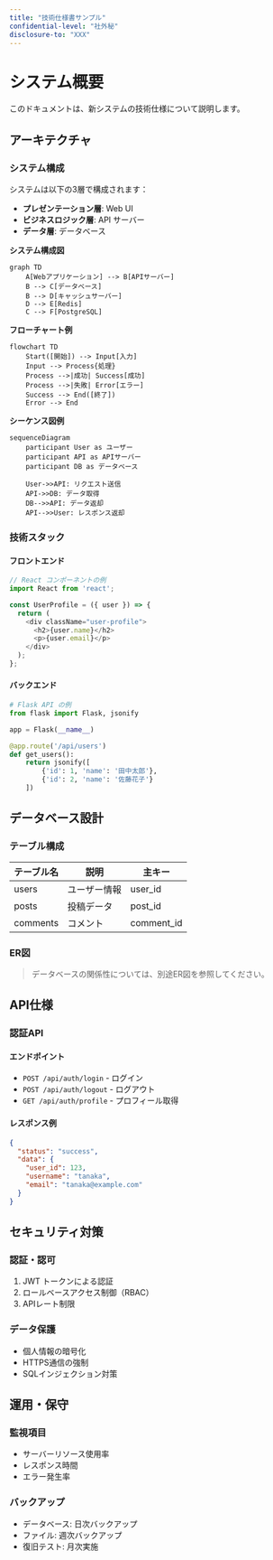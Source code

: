 ```yaml
---
title: "技術仕様書サンプル"
confidential-level: "社外秘"
disclosure-to: "XXX"
---
```


# システム概要

このドキュメントは、新システムの技術仕様について説明します。

## アーキテクチャ

### システム構成

システムは以下の3層で構成されます：

- **プレゼンテーション層**: Web UI
- **ビジネスロジック層**: API サーバー
- **データ層**: データベース

**システム構成図**

```mermaid
graph TD
    A[Webアプリケーション] --> B[APIサーバー]
    B --> C[データベース]
    B --> D[キャッシュサーバー]
    D --> E[Redis]
    C --> F[PostgreSQL]
```

**フローチャート例**

```mermaid
flowchart TD
    Start([開始]) --> Input[入力]
    Input --> Process{処理}
    Process -->|成功| Success[成功]
    Process -->|失敗| Error[エラー]
    Success --> End([終了])
    Error --> End
```

**シーケンス図例**

```mermaid
sequenceDiagram
    participant User as ユーザー
    participant API as APIサーバー
    participant DB as データベース
    
    User->>API: リクエスト送信
    API->>DB: データ取得
    DB-->>API: データ返却
    API-->>User: レスポンス返却
```


### 技術スタック

#### フロントエンド

```javascript
// React コンポーネントの例
import React from 'react';

const UserProfile = ({ user }) => {
  return (
    <div className="user-profile">
      <h2>{user.name}</h2>
      <p>{user.email}</p>
    </div>
  );
};
```

#### バックエンド

```python
# Flask API の例
from flask import Flask, jsonify

app = Flask(__name__)

@app.route('/api/users')
def get_users():
    return jsonify([
        {'id': 1, 'name': '田中太郎'},
        {'id': 2, 'name': '佐藤花子'}
    ])
```

## データベース設計

### テーブル構成

| テーブル名 | 説明         | 主キー     |
| ---------- | ------------ | ---------- |
| users      | ユーザー情報 | user_id    |
| posts      | 投稿データ   | post_id    |
| comments   | コメント     | comment_id |

### ER図

> データベースの関係性については、別途ER図を参照してください。

## API仕様

### 認証API

#### エンドポイント

- `POST /api/auth/login` - ログイン
- `POST /api/auth/logout` - ログアウト
- `GET /api/auth/profile` - プロフィール取得

#### レスポンス例

```json
{
  "status": "success",
  "data": {
    "user_id": 123,
    "username": "tanaka",
    "email": "tanaka@example.com"
  }
}
```

## セキュリティ対策

### 認証・認可

1. JWT トークンによる認証
2. ロールベースアクセス制御（RBAC）
3. APIレート制限

### データ保護

- 個人情報の暗号化
- HTTPS通信の強制
- SQLインジェクション対策

## 運用・保守

### 監視項目

- サーバーリソース使用率
- レスポンス時間
- エラー発生率

### バックアップ

- データベース: 日次バックアップ
- ファイル: 週次バックアップ
- 復旧テスト: 月次実施
